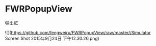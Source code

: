 # FWRPopupView
弹出框

![](https://github.com/fengweiru/FWRPopupView/raw/master//Simulator Screen Shot 2015年9月24日 下午12.30.26.png)  
